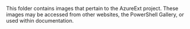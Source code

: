 This folder contains images that pertain to the AzureExt project. These images may be accessed from other websites, the PowerShell Gallery, or used within documentation.